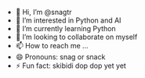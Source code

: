 - 👋 Hi, I’m @snagtr
- 👀 I’m interested in Python and AI
- 🌱 I’m currently learning Python 
- 💞️ I’m looking to collaborate on myself
- 📫 How to reach me ...
- 😄 Pronouns: snag or snack
- ⚡ Fun fact: skibidi dop dop yet yet

<!---
snagtr/snagtr is a ✨ special ✨ repository because its `README.md` (this file) appears on your GitHub profile.
You can click the Preview link to take a look at your changes.
--->
